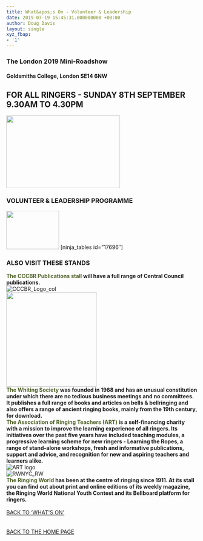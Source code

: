```yaml
---
title: What&apos;s On - Volunteer & Leadership
date: 2019-07-19 15:45:31.000000000 +00:00
author: Doug Davis
layout: single
xyz_fbap:
- '1'
---
```

### The London 2019 Mini-Roadshow

#### Goldsmiths College, London SE14 6NW

## FOR ALL RINGERS - SUNDAY 8TH SEPTEMBER 9.30AM TO 4.30PM

<img loading="lazy" width="300" height="191" src="https://cccbr.org.uk/wp-content/uploads/2019/05/london2019_logo-300x191.jpg" alt="" srcset="https://cccbr.org.uk/wp-content/uploads/2019/05/london2019_logo-300x191.jpg 300w, https://cccbr.org.uk/wp-content/uploads/2019/05/london2019_logo.jpg 540w" sizes="(max-width: 300px) 100vw, 300px" /> 

### VOLUNTEER & LEADERSHIP PROGRAMME

<img loading="lazy" width="139" height="101" src="https://cccbr.org.uk/wp-content/uploads/2019/07/vollead.jpg" alt="" />  
[ninja_tables id=&#8221;17696&#8243;] 

### ALSO VISIT THESE STANDS

**<font color="#4e6128">The CCCBR Publications stall</font> will have a full range of Central Council publications.**  
![CCCBR_Logo_col](https://cccbr.org.uk/wp-content/uploads/elementor/thumbs/CCCBR_Logo_col-o02kt0ybyu00c1b7vk7vr39rdzsg8g6jzosoic0lc0.jpg "CCCBR_Logo_col")  
<img loading="lazy" width="238" height="249" src="https://cccbr.org.uk/wp-content/uploads/2019/07/whiting.jpg" alt="" />  
**<font color="#4e6128">The Whiting Society</font> was founded in 1968 and has an unusual constitution under which there are no tedious business meetings and no committees. It publishes a full range of books and articles on bells & bellringing and also offers a range of ancient ringing books, mainly from the 19th century, for download.**  
**<font color="#4e6128">The Association of Ringing Teachers (ART)</font> is a self-financing charity with a mission to improve the learning experience of all ringers. Its initiatives over the past five years have included teaching modules, a progressive learning scheme for new ringers - Learning the Ropes, a range of stand-alone workshops, fresh and informative publications, support and advice, and recognition for new and aspiring teachers and learners alike.**  
![ART logo](https://cccbr.org.uk/wp-content/uploads/elementor/thumbs/ART-logo-o8kvgmilahru3u0lskhzk9sixlofva9g60y77tbpq8.png "ART logo")  
![RWNYC_RW](https://cccbr.org.uk/wp-content/uploads/elementor/thumbs/RWNYC_RW-ob087c88g2ouwvsoeg606u3m6610t0z19jtjv0579c.jpg "RWNYC_RW")  
**<font color="#4e6128">The Ringing World</font> has been at the centre of ringing since 1911. At its stall you can find out about print and online editions of its weekly magazine, the Ringing World National Youth Contest and its Bellboard platform for ringers.**  
<a href="/about/annual-meetings/2019-meeting/mini-roadshow/whats-on" role="button"><br /> BACK TO &#8216;WHAT&apos;S ON&apos;<br /> </a>  
<a href="/about/annual-meetings/2019-meeting/mini-roadshow" role="button"><br /> BACK TO THE HOME PAGE<br /> </a>
